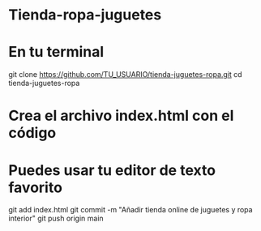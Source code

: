 # Tienda-ropa-juguetes
# En tu terminal
git clone https://github.com/TU_USUARIO/tienda-juguetes-ropa.git
cd tienda-juguetes-ropa

# Crea el archivo index.html con el código
# Puedes usar tu editor de texto favorito

git add index.html
git commit -m "Añadir tienda online de juguetes y ropa interior"
git push origin main